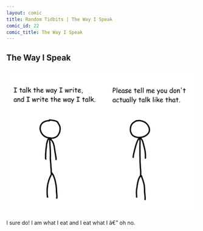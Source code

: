 ```yaml
---
layout: comic
title: Random Tidbits | The Way I Speak
comic_id: 22
comic_title: The Way I Speak
---
```


## The Way I Speak

![](/assets/images/22.png)

I sure do! I am what I eat and I eat what I â€” oh no.
